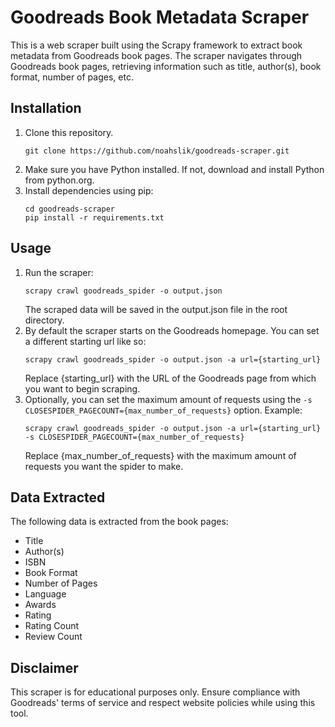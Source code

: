 # Goodreads Book Metadata Scraper
This is a web scraper built using the Scrapy framework to extract book metadata from Goodreads book pages. The scraper navigates through Goodreads book pages, retrieving information such as title, author(s), book format, number of pages, etc.


## Installation
1. Clone this repository.
    ```
    git clone https://github.com/noahslik/goodreads-scraper.git
    ```
2. Make sure you have Python installed. If not, download and install Python from python.org.
3. Install dependencies using pip:
    ```
    cd goodreads-scraper
    pip install -r requirements.txt
    ```

## Usage
1. Run the scraper:
    ```
    scrapy crawl goodreads_spider -o output.json
    ```
    The scraped data will be saved in the output.json file in the root directory.
2. By default the scraper starts on the Goodreads homepage. You can set a different starting url like so:
    ```
    scrapy crawl goodreads_spider -o output.json -a url={starting_url}
    ```
    Replace {starting_url} with the URL of the Goodreads page from which you want to begin scraping.
3. Optionally, you can set the maximum amount of requests using the `-s CLOSESPIDER_PAGECOUNT={max_number_of_requests}` option. Example:
    ```
    scrapy crawl goodreads_spider -o output.json -a url={starting_url} -s CLOSESPIDER_PAGECOUNT={max_number_of_requests}
    ```
    Replace {max_number_of_requests} with the maximum amount of requests you want the spider to make.
    
## Data Extracted
The following data is extracted from the book pages:
- Title
- Author(s)
- ISBN
- Book Format
- Number of Pages
- Language
- Awards
- Rating
- Rating Count
- Review Count

## Disclaimer
This scraper is for educational purposes only. Ensure compliance with Goodreads' terms of service and respect website policies while using this tool.
